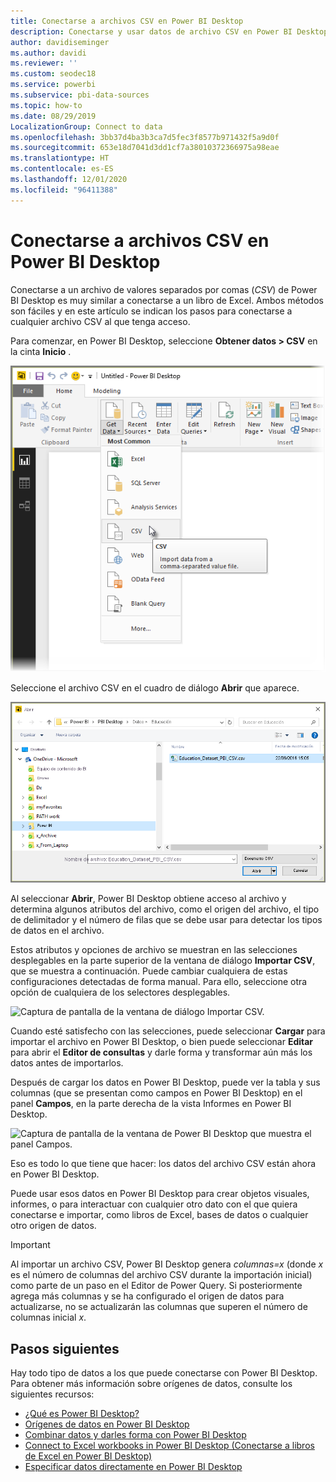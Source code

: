 ```yaml
---
title: Conectarse a archivos CSV en Power BI Desktop
description: Conectarse y usar datos de archivo CSV en Power BI Desktop fácilmente
author: davidiseminger
ms.author: davidi
ms.reviewer: ''
ms.custom: seodec18
ms.service: powerbi
ms.subservice: pbi-data-sources
ms.topic: how-to
ms.date: 08/29/2019
LocalizationGroup: Connect to data
ms.openlocfilehash: 3bb37d4ba3b3ca7d5fec3f8577b971432f5a9d0f
ms.sourcegitcommit: 653e18d7041d3dd1cf7a38010372366975a98eae
ms.translationtype: HT
ms.contentlocale: es-ES
ms.lasthandoff: 12/01/2020
ms.locfileid: "96411388"
---
```

# <a name="connect-to-csv-files-in-power-bi-desktop"></a>Conectarse a archivos CSV en Power BI Desktop
Conectarse a un archivo de valores separados por comas (*CSV*) de Power BI Desktop es muy similar a conectarse a un libro de Excel. Ambos métodos son fáciles y en este artículo se indican los pasos para conectarse a cualquier archivo CSV al que tenga acceso.

Para comenzar, en Power BI Desktop, seleccione **Obtener datos > CSV** en la cinta **Inicio** .

![Captura de pantalla del menú Obtener datos.](media/desktop-connect-csv/connect-to-csv_1.png)

Seleccione el archivo CSV en el cuadro de diálogo **Abrir** que aparece.

![Captura de pantalla del cuadro de diálogo Abrir.](media/desktop-connect-csv/connect-to-csv_2.png)

Al seleccionar **Abrir**, Power BI Desktop obtiene acceso al archivo y determina algunos atributos del archivo, como el origen del archivo, el tipo de delimitador y el número de filas que se debe usar para detectar los tipos de datos en el archivo.

Estos atributos y opciones de archivo se muestran en las selecciones desplegables en la parte superior de la ventana de diálogo **Importar CSV**, que se muestra a continuación. Puede cambiar cualquiera de estas configuraciones detectadas de forma manual. Para ello, seleccione otra opción de cualquiera de los selectores desplegables.

![Captura de pantalla de la ventana de diálogo Importar CSV.](media/desktop-connect-csv/connect-to-csv_3.png)

Cuando esté satisfecho con las selecciones, puede seleccionar **Cargar** para importar el archivo en Power BI Desktop, o bien puede seleccionar **Editar** para abrir el **Editor de consultas** y darle forma y transformar aún más los datos antes de importarlos.

Después de cargar los datos en Power BI Desktop, puede ver la tabla y sus columnas (que se presentan como campos en Power BI Desktop) en el panel **Campos**, en la parte derecha de la vista Informes en Power BI Desktop.

![Captura de pantalla de la ventana de Power BI Desktop que muestra el panel Campos.](media/desktop-connect-csv/connect-to-csv_4.png)

Eso es todo lo que tiene que hacer: los datos del archivo CSV están ahora en Power BI Desktop.

Puede usar esos datos en Power BI Desktop para crear objetos visuales, informes, o para interactuar con cualquier otro dato con el que quiera conectarse e importar, como libros de Excel, bases de datos o cualquier otro origen de datos.

> [!IMPORTANT]
> Al importar un archivo CSV, Power BI Desktop genera *columnas=x* (donde *x* es el número de columnas del archivo CSV durante la importación inicial) como parte de un paso en el Editor de Power Query. Si posteriormente agrega más columnas y se ha configurado el origen de datos para actualizarse, no se actualizarán las columnas que superen el número de columnas inicial *x*. 


## <a name="next-steps"></a>Pasos siguientes
Hay todo tipo de datos a los que puede conectarse con Power BI Desktop. Para obtener más información sobre orígenes de datos, consulte los siguientes recursos:

* [¿Qué es Power BI Desktop?](../fundamentals/desktop-what-is-desktop.md)
* [Orígenes de datos en Power BI Desktop](desktop-data-sources.md)
* [Combinar datos y darles forma con Power BI Desktop](desktop-shape-and-combine-data.md)
* [Connect to Excel workbooks in Power BI Desktop (Conectarse a libros de Excel en Power BI Desktop)](desktop-connect-excel.md)   
* [Especificar datos directamente en Power BI Desktop](desktop-enter-data-directly-into-desktop.md)   
